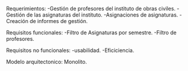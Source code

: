 Requerimientos:
-Gestión de profesores del instituto de obras civiles.
-Gestión de las asignaturas del instituto.
-Asignaciones de asignaturas.
-Creación de informes de gestión.

Requisitos funcionales:
-Filtro de Asignaturas por semestre.
-Filtro de profesores.

Requisitos no funcionales:
-usabilidad.
-Eficiciencia.

Modelo arquitectonico:
Monolito.
